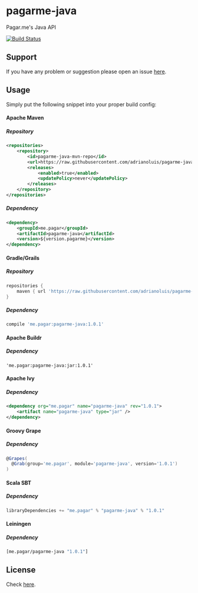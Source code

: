 pagarme-java
=========

Pagar.me's Java API

[![Build Status](https://travis-ci.org/adrianoluis/pagarme-java.png?branch=master)](https://travis-ci.org/adrianoluis/pagarme-java)

## Support
If you have any problem or suggestion please open an issue [here](https://github.com/adrianoluis/pagarme-java/issues).

## Usage

Simply put the following snippet into your proper build config:

#### Apache Maven

##### Repository
```xml
<repositories>
    <repository>
        <id>pagarme-java-mvn-repo</id>
        <url>https://raw.githubusercontent.com/adrianoluis/pagarme-java/mvn-repo/</url>
        <releases>
            <enabled>true</enabled>
            <updatePolicy>never</updatePolicy>
        </releases>
    </repository>
</repositories>
```

##### Dependency
```xml
<dependency>
    <groupId>me.pagar</groupId>
    <artifactId>pagarme-java</artifactId>
    <version>${version.pagarme}</version>
</dependency>
```

#### Gradle/Grails

##### Repository
```groovy
repositories {
    maven { url 'https://raw.githubusercontent.com/adrianoluis/pagarme-java/mvn-repo' }
}
```

##### Dependency
```groovy
compile 'me.pagar:pagarme-java:1.0.1'
```

#### Apache Buildr

##### Dependency
```
'me.pagar:pagarme-java:jar:1.0.1'
```

#### Apache Ivy

##### Dependency
```xml
<dependency org="me.pagar" name="pagarme-java" rev="1.0.1">
    <artifact name="pagarme-java" type="jar" />
</dependency>
```

#### Groovy Grape

##### Dependency
```groovy
@Grapes(
  @Grab(group='me.pagar', module='pagarme-java', version='1.0.1')
)
```

#### Scala SBT

##### Dependency
```scala
libraryDependencies += "me.pagar" % "pagarme-java" % "1.0.1"
```

#### Leiningen

##### Dependency
```clojure
[me.pagar/pagarme-java "1.0.1"]
```

## License

Check [here](LICENSE).